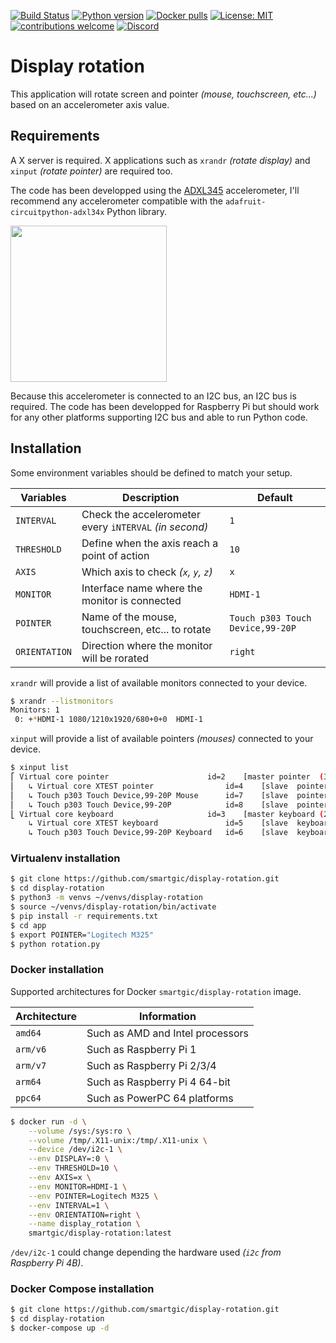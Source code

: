 [![Build Status](https://travis-ci.com/smartgic/display-rotation.svg?branch=main)](https://travis-ci.com/github/smartgic/display-rotation) [![Python version](https://img.shields.io/badge/Python-3.9-green.svg?style=flat&logoColor=FFFFFF&color=87567)](https://hub.docker.com/_/python)
[![Docker pulls](https://img.shields.io/docker/pulls/smartgic/display-rotation.svg?style=flat&logo=docker&logoColor=FFFFFF&color=87567)](https://hub.docker.com/r/smartgic/display-rotation) [![License: MIT](https://img.shields.io/badge/License-MIT-yellow.svg)](https://opensource.org/licenses/MIT) [![contributions welcome](https://img.shields.io/badge/contributions-welcome-pink.svg?style=flat)](https://github.com/smartgic/display-rotation/pulls) [![Discord](https://img.shields.io/discord/809074036733902888)](https://discord.gg/Vu7Wmd9j)

# Display rotation

This application will rotate screen and pointer *(mouse, touchscreen, etc...)* based on an accelerometer axis value.

## Requirements

A X server is required. X applications such as `xrandr` *(rotate display)* and `xinput` *(rotate pointer)* are required too.

The code has been developped using the [ADXL345](https://learn.adafruit.com/adxl345-digital-accelerometer) accelerometer, I'll recommend any accelerometer compatible with the `adafruit-circuitpython-adxl34x` Python library.

<img src='https://cdn-learn.adafruit.com/guides/cropped_images/000/000/247/medium640/2013_03_24_IMG_1453-1024.jpg?1520540491' width='250'/>

Because this accelerometer is connected to an I2C bus, an I2C bus is required. The code has been developped for Raspberry Pi but should work for any other platforms supporting I2C bus and able to run Python code.

## Installation

Some environment variables should be defined to match your setup.

| Variables     | Description                                            | Default |
| ---           | ---                                                    | --- |
| `INTERVAL`    | Check the accelerometer every `iNTERVAL` *(in second)* | `1` |
| `THRESHOLD`   | Define when the axis reach a point of action           | `10` |
| `AXIS`        | Which axis to check *(`x`, `y`, `z`)*                  | `x` |
| `MONITOR`     | Interface name where the monitor is connected          | `HDMI-1` |
| `POINTER`     | Name of the mouse, touchscreen, etc... to rotate       | `Touch p303 Touch Device,99-20P` |
| `ORIENTATION` | Direction where the monitor will be rorated            | `right` |

`xrandr` will provide a list of available monitors connected to your device.

```bash
$ xrandr --listmonitors
Monitors: 1
 0: +*HDMI-1 1080/1210x1920/680+0+0  HDMI-1
 ```

`xinput` will provide a list of available pointers *(mouses)* connected to your device.

```bash
$ xinput list
⎡ Virtual core pointer                    	id=2	[master pointer  (3)]
⎜   ↳ Virtual core XTEST pointer              	id=4	[slave  pointer  (2)]
⎜   ↳ Touch p303 Touch Device,99-20P Mouse    	id=7	[slave  pointer  (2)]
⎜   ↳ Touch p303 Touch Device,99-20P          	id=8	[slave  pointer  (2)]
⎣ Virtual core keyboard                   	id=3	[master keyboard (2)]
    ↳ Virtual core XTEST keyboard             	id=5	[slave  keyboard (3)]
    ↳ Touch p303 Touch Device,99-20P Keyboard 	id=6	[slave  keyboard (3)]
```

### Virtualenv installation

```bash
$ git clone https://github.com/smartgic/display-rotation.git
$ cd display-rotation
$ python3 -m venvs ~/venvs/display-rotation
$ source ~/venvs/display-rotation/bin/activate
$ pip install -r requirements.txt
$ cd app
$ export POINTER="Logitech M325"
$ python rotation.py
```

### Docker installation

Supported architectures for Docker `smartgic/display-rotation` image.

| Architecture | Information                                        |
| ---          | ---                                                |
| `amd64`      | Such as AMD and Intel processors                   |
| `arm/v6`     | Such as Raspberry Pi 1                             |
| `arm/v7`     | Such as Raspberry Pi 2/3/4                         |
| `arm64`      | Such as Raspberry Pi 4 64-bit                      |
| `ppc64`      | Such as PowerPC 64 platforms                       |

```bash
$ docker run -d \
    --volume /sys:/sys:ro \
    --volume /tmp/.X11-unix:/tmp/.X11-unix \
    --device /dev/i2c-1 \
    --env DISPLAY=:0 \
    --env THRESHOLD=10 \
    --env AXIS=x \
    --env MONITOR=HDMI-1 \
    --env POINTER=Logitech M325 \
    --env INTERVAL=1 \
    --env ORIENTATION=right \
    --name display_rotation \
    smartgic/display-rotation:latest
```

`/dev/i2c-1` could change depending the hardware used *(`i2c` from Raspberry Pi 4B)*.


### Docker Compose installation
```bash
$ git clone https://github.com/smartgic/display-rotation.git
$ cd display-rotation
$ docker-compose up -d
```

